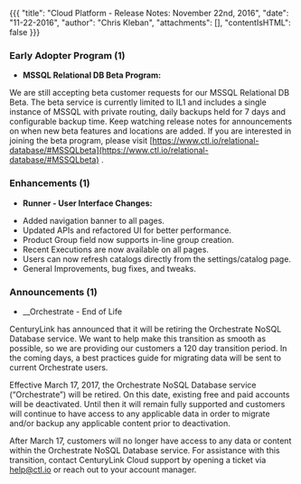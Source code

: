 {{{
"title": "Cloud Platform - Release Notes: November 22nd, 2016",
"date": "11-22-2016",
"author": "Chris Kleban",
"attachments": [],
"contentIsHTML": false
}}}



### Early Adopter Program (1)

* __MSSQL Relational DB Beta Program:__

We are still accepting beta customer requests for our MSSQL Relational DB Beta. The beta service is currently limited to IL1 and includes a single instance of MSSQL with private routing, daily backups held for 7 days and configurable backup time. Keep watching release notes for announcements on when new beta features and locations are added. If you are interested in joining the beta program, please visit [https://www.ctl.io/relational-database/#MSSQLbeta](https://www.ctl.io/relational-database/#MSSQLbeta) .

### Enhancements (1)

* __Runner - User Interface Changes:__

- Added navigation banner to all pages.
- Updated APIs and refactored UI for better performance.
- Product Group field now supports in-line group creation.
- Recent Executions are now available on all pages.
- Users can now refresh catalogs directly from the settings/catalog page.
- General Improvements, bug fixes, and tweaks.


### Announcements (1)

* __Orchestrate - End of Life

CenturyLink has announced that it will be retiring the Orchestrate NoSQL Database service. We want to help make this transition as smooth as possible, so we are providing our customers a 120 day transition period. In the coming days, a best practices guide for migrating data will be sent to current Orchestrate users.

Effective March 17, 2017, the Orchestrate NoSQL Database service (“Orchestrate”) will be retired. On this date, existing free and paid accounts will be deactivated. Until then it will remain fully supported and customers will continue to have access to any applicable data in order to migrate and/or backup any applicable content prior to deactivation.

After March 17, customers will no longer have access to any data or content within the Orchestrate NoSQL Database service. For assistance with this transition, contact CenturyLink Cloud support by opening a ticket via help@ctl.io or reach out to your account manager.


